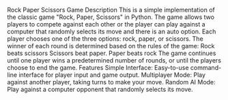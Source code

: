 Rock Paper Scissors Game
Description
This is a simple implementation of the classic game "Rock, Paper, Scissors" in Python. The game allows two players to compete against each other or the player can play against a computer that randomly selects its move and there is an auto option. Each player chooses one of the three options: rock, paper, or scissors. The winner of each round is determined based on the rules of the game:
Rock beats scissors
Scissors beat paper.
Paper beats rock
The game continues until one player wins a predetermined number of rounds, or until the players choose to end the game.
Features
Simple Interface: Easy-to-use command-line interface for player input and game output.
Multiplayer Mode: Play against another player, taking turns to make your move.
Random AI Mode: Play against a computer opponent that randomly selects its move.


